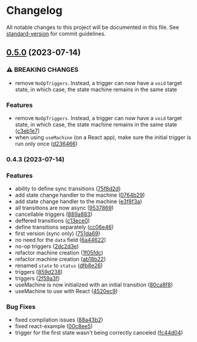 # Changelog

All notable changes to this project will be documented in this file. See [standard-version](https://github.com/conventional-changelog/standard-version) for commit guidelines.

## [0.5.0](https://github.com/rjbma/ts-state-machine/compare/v0.4.3...v0.5.0) (2023-07-14)


### ⚠ BREAKING CHANGES

* remove `NoOpTriggers`. Instead, a trigger can now have a `void` target state, in which case, the state machine remains in the same state

### Features

* remove `NoOpTriggers`. Instead, a trigger can now have a `void` target state, in which case, the state machine remains in the same state ([c3eb1e7](https://github.com/rjbma/ts-state-machine/commit/c3eb1e770ae12263ee048fca20d18beb5346cf9a))
* when using `useMachine` (on a React app), make sure the initial trigger is run only once ([d236466](https://github.com/rjbma/ts-state-machine/commit/d2364669fa71ccb65bb4708fa206a5d558adec46))

### 0.4.3 (2023-07-14)


### Features

* ability to define sync transitions ([75f8d2d](https://github.com/rjbma/ts-state-machine/commit/75f8d2d145ecddf4709e882cb254d742bda7f536))
* add state change handler to the machine ([0764b29](https://github.com/rjbma/ts-state-machine/commit/0764b2993d3c364fd77bf24f4416d249fc868d3f))
* add state change handler to the machine ([e3f8f3a](https://github.com/rjbma/ts-state-machine/commit/e3f8f3abd6185234b7cea2e60b94c0197927a862))
* all transitions are now async ([9537869](https://github.com/rjbma/ts-state-machine/commit/9537869c2bfcfba0f5c9ac0bd33fa7dc6974e99a))
* cancellable triggers ([889a883](https://github.com/rjbma/ts-state-machine/commit/889a883fcdfea284bc78d095f3057dc46c765d50))
* deffered transitions ([c13ece0](https://github.com/rjbma/ts-state-machine/commit/c13ece0727866b9a46c8bfc03808eb4c70beeedd))
* define transitions separately ([cc06e46](https://github.com/rjbma/ts-state-machine/commit/cc06e46147615b3571532cb194b1d9648cc704d9))
* first version (sync only) ([751da69](https://github.com/rjbma/ts-state-machine/commit/751da693a5a8b61cd83d7301001de2d4d49e8fd0))
* no need for the `data` field ([6a44622](https://github.com/rjbma/ts-state-machine/commit/6a446228ec990a0d9cef5845c9d4a3adbda35b50))
* no-op triggers ([2dc2d3e](https://github.com/rjbma/ts-state-machine/commit/2dc2d3e45953281b8057210aea1843584dc77586))
* refactor machine creation ([1f05fdc](https://github.com/rjbma/ts-state-machine/commit/1f05fdc2e2d60088b9bba41466d05535027d07f0))
* refactor machine creation ([ab18b22](https://github.com/rjbma/ts-state-machine/commit/ab18b229b2c1c32ee0c8ed0df563bd4cfdf01c25))
* renamed `state` to `status` ([dfb8e26](https://github.com/rjbma/ts-state-machine/commit/dfb8e26ca48fd86f9306d23ea5c9037bc2f8f2dc))
* triggers ([859d238](https://github.com/rjbma/ts-state-machine/commit/859d238c85710005e4b0995246ddad380bed1186))
* triggers ([2f59a3f](https://github.com/rjbma/ts-state-machine/commit/2f59a3f9513845449d1319a7eb2607c9f9314113))
* useMachine is now initialized with an initial transition ([80ca8f8](https://github.com/rjbma/ts-state-machine/commit/80ca8f8b485132da86d96b197a0882f760dcee93))
* useMachine to use with React ([4520ec9](https://github.com/rjbma/ts-state-machine/commit/4520ec9247330aa0e08b30911671511c916f90df))


### Bug Fixes

* fixed compilation issues ([88a43b2](https://github.com/rjbma/ts-state-machine/commit/88a43b2bd4ec217e9823e9b41aa8fd24d98647fd))
* fixed react-example ([00c8ee5](https://github.com/rjbma/ts-state-machine/commit/00c8ee5f6fb12c63e25a9233dd810927089eba9f))
* trigger for the first state wasn't being correctly canceled ([fc44d04](https://github.com/rjbma/ts-state-machine/commit/fc44d042beb9cd5fc41ba4f8593daffab401f76b))
